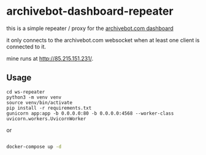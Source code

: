 # archivebot-dashboard-repeater

this is a simple repeater / proxy for the [archivebot.com dashboard](http://archivebot.com)

it only connects to the archivebot.com websocket when at least one client is connected to it.

mine runs at <http://85.215.151.231/>.

## Usage


```
cd ws-repeater
python3 -m venv venv
source venv/bin/activate
pip install -r requirements.txt
gunicorn app:app -b 0.0.0.0:80 -b 0.0.0.0:4568 --worker-class uvicorn.workers.UvicornWorker
```

or

```bash

docker-compose up -d

```
